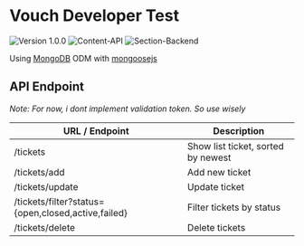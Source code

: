# Vouch Developer Test

![Version 1.0.0](https://img.shields.io/badge/version-1.0.0-yellowgreen.svg)
![Content-API](https://img.shields.io/badge/content-API-green.svg)
![Section-Backend](https://img.shields.io/badge/section-backend-lightgrey.svg)

Using [MongoDB](https://mongodb.com) ODM with [mongoosejs](https://mongoosejs.com)

## API Endpoint

_Note: For now, i dont implement validation token. So use wisely_

| URL / Endpoint                                     | Description                        |
| -------------------------------------------------- | ---------------------------------- |
| /tickets                                           | Show list ticket, sorted by newest |
| /tickets/add                                       | Add new ticket                     |
| /tickets/update                                    | Update ticket                      |
| /tickets/filter?status={open,closed,active,failed} | Filter tickets by status           |
| /tickets/delete                                    | Delete tickets                     |
